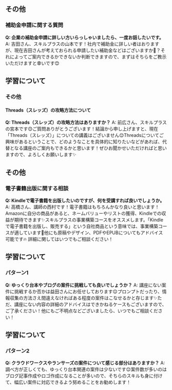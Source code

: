 ## その他
### 補助金申請に関する質問

**Q: 企業の補助金申請に詳しい方いらっしゃいましたら、一度お話したいです。**
A: 吉田さん、スキルプラスの山本です！社内で補助金に詳しい者はおりますが、現在吉田さんが考えておられる申請したい補助金などはございますか🤔？それによってご案内できるかできないか判断できますので、まずはそちらをご教示いただけますと幸いです😊

## 学習について
### その他
#### Threads（スレッズ）の攻略方法について

**Q: Threads（スレッズ）の攻略方法はありますか？**
A: 前広さん、スキルプラスの宮本です😊ご質問ありがとうございます！結論から申し上げますと、現在「Threads（スレッズ）」についての講義はございません😌Threadsについてご興味があるということで、どのようなことを具体的に知りたいなどがあれば、代替となる講座のご案内もできるかと思います！ぜひお聞かせいただければと思いますので、よろしくお願いします✨

## その他
### 電子書籍出版に関する相談

**Q: Kindleで電子書籍を出版したいのですが、何を受講すれば良いでしょうか。**
A: 高橋さん、講師の西村です！電子書籍はもちろんかなり良いと思います！Amazonに自分の商品があると、ネームバリューやリストの獲得、Kindleでの収益が期待できます✨スキルプラスの事業構築コースをオススメします。「Kindleで電子書籍を出版し、販売する」という自社商品という意味では、事業構築コースが適しています💪他にも原稿やデザイン、PDFやEPUBについてもアドバイス可能です🔥 詳細に関してはいつでもご相談ください！

## 学習について
### パターン1

**Q: ゆっくり台本やブログの案件に挑戦しても良いでしょうか？**
A: 講座にない案件に挑戦するか否かは益田さんにお任せしております😌プロンプトだったり、情報収集の方法さえ間違えなければある程度の案件はこなせるかと存じます✨ただ、講座にない内容の詳細のアドバイスはできかねるケースもございますので、ご了承ください！他にもご不明点などございましたら、いつでもご相談ください！

## 学習について
### パターン2

**Q: クラウドワークスやランサーズの案件について感じる部分はありますか？**
A: 調べ方が正しくても、ゆっくり台本関連の案件は少ないです😌案件数が多いのはブログ記事作成やロゴ作成になることが多いので、そちらのスキルも身に付けて、幅広い案件に対応できるよう努めることをお勧めします！

